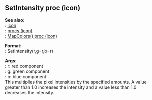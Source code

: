 ## SetIntensity proc (icon)    
**See also:**    
:   [icon](/icon)    
:   [procs (icon)](/icon/proc)    
:   [MapColors() proc (icon)](/icon/proc/MapColors)    
<!-- -->    
**Format:**    
:   SetIntensity(r,g=r,b=r)    
<!-- -->    
**Args:**    
:   r: red component    
:   g: green component    
:   b: blue component    
This multiplies the pixel intensities by the specified amounts. A value    
greater than 1.0 increases the intensity and a value less than 1.0    
decreases the intensity.  